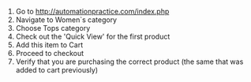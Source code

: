 1. Go to http://automationpractice.com/index.php 
2. Navigate to Women`s category
3. Choose Tops category
4. Check out the 'Quick View' for the first product
5. Add this item to Cart
6. Proceed to checkout
7. Verify that you are purchasing the correct product (the same that was added to cart previously)
